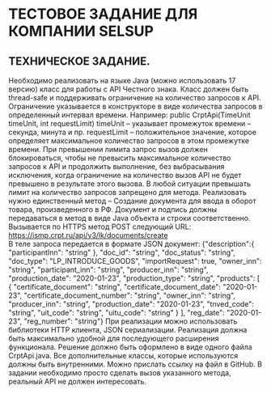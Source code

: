 # ТЕСТОВОЕ ЗАДАНИЕ ДЛЯ КОМПАНИИ SELSUP
## ТЕХНИЧЕСКОЕ ЗАДАНИЕ.
Необходимо реализовать на языке Java (можно использовать 17 версию) класс для работы с API Честного знака. Класс должен быть
thread-safe и поддерживать ограничение на количество запросов к API. Ограничение указывается в конструкторе в виде количества
запросов в определенный интервал времени. Например: 
public CrptApi(TimeUnit timeUnit, int requestLimit)
timeUnit – указывает промежуток времени – секунда, минута и пр.
requestLimit – положительное значение, которое определяет
максимальное количество запросов в этом промежутке времени.
При превышении лимита запрос вызов должен блокироваться, чтобы не превысить максимальное количество запросов к API и
продолжить выполнение, без выбрасывания исключения, когда ограничение на количество вызов API не будет превышено в
результате этого вызова. В любой ситуации превышать лимит на количество запросов запрещено для метода.
Реализовать нужно единственный метод – Создание документа для ввода в оборот товара, произведенного в РФ. Документ и подпись
должны передаваться в метод в виде Java объекта и строки соответственно.
Вызывается по HTTPS метод POST следующий URL:
https://ismp.crpt.ru/api/v3/lk/documents/create  
В теле запроса передается в формате JSON документ: 
{"description":{ "participantInn": "string" }, "doc_id": "string", "doc_status": "string",
"doc_type": "LP_INTRODUCE_GOODS", "importRequest": true, "owner_inn": "string", "participant_inn": "string", "producer_inn":
"string", "production_date": "2020-01-23", "production_type": "string", "products": [ { "certificate_document": "string",
"certificate_document_date": "2020-01-23", "certificate_document_number": "string", "owner_inn": "string",
"producer_inn": "string", "production_date": "2020-01-23", "tnved_code": "string", "uit_code": "string", "uitu_code": "string" } ],
"reg_date": "2020-01-23", "reg_number": "string"}
При реализации можно использовать библиотеки HTTP клиента, JSON сериализации. Реализация должна быть максимально
удобной для последующего расширения функционала. Решение должно быть оформлено в виде одного файла
CrptApi.java. Все дополнительные классы, которые используются должны быть внутренними.
Можно прислать ссылку на файл в GitHub. В задании необходимо просто сделать вызов указанного метода,
реальный API не должен интересовать.
